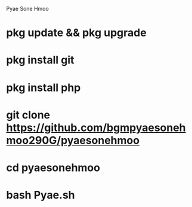 Pyae Sone Hmoo
# pkg update && pkg upgrade
# pkg install git 
# pkg install php
# git clone https://github.com/bgmpyaesonehmoo290G/pyaesonehmoo
# cd pyaesonehmoo
# bash Pyae.sh
